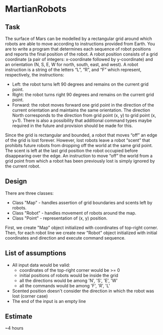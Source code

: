 # MartianRobots

## Task

The surface of Mars can be modelled by a rectangular grid around which robots are able to move
according to instructions provided from Earth. You are to write a program that determines each sequence
of robot positions and reports the final position of the robot.
A robot position consists of a grid coordinate (a pair of integers: x-coordinate followed by y-coordinate)
and an orientation (N, S, E, W for north, south, east, and west).
A robot instruction is a string of the letters “L”, “R”, and “F” which represent, respectively, the instructions:
- Left: the robot turns left 90 degrees and remains on the current grid point.
- Right: the robot turns right 90 degrees and remains on the current grid point.
- Forward: the robot moves forward one grid point in the direction of the current orientation and
maintains the same orientation. The direction North corresponds to the direction from grid point
(x, y) to grid point (x, y+1). There is also a possibility that additional command types maybe
required in the future and provision should be made for this.

Since the grid is rectangular and bounded, a robot that moves “off” an edge of the grid is lost forever.
However, lost robots leave a robot “scent” that prohibits future robots from dropping off the world at the
same grid point. The scent is left at the last grid position the robot occupied before disappearing over the
edge. An instruction to move “off” the world from a grid point from which a robot has been previously lost
is simply ignored by the current robot.

## Design

There are three classes:
- Class "Map" - handles assertion of grid boundaries and scents left by robots.
- Class "Robot" - handles movement of robots around the map.
- Class "Point" - representation of (x, y) position.

First, we create "Map" object initialized with coordinates of top-right corner. Then, for each robot line we create new "Robot" object initialized with initial coordinates and direction and execute command sequence.

## List of assumptions

- All input data would be valid:
  - coordinates of the top-right corner would be >= 0
  - initial positions of robots would be inside the grid
  - all the directions would be among 'N', 'S', 'E', 'W'
  - all the commands would be among 'F', 'R', 'L'
- Scented position doesn't consider the direction in which the robot was lost (corner case)
- The end of the input is an empty line

## Estimate

~4 hours

